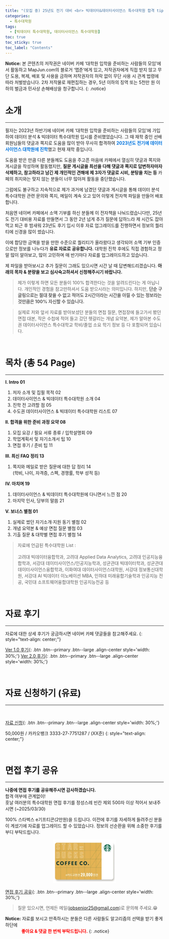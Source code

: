```yaml
---
title: "(모집 중) 25년도 전기 대비 <br> 빅데이터&데이터사이언스 특수대학원 합격 tip"
categories:
  - 특수대학원
tags:
  - [빅데이터 특수대학원, 데이터사이언스 특수대학원]
toc: true
toc_sticky: true
toc_label: "Contents"
---
```

**Notice:** 본 콘텐츠의 저작권은 네이버 카페 ‘대학원 입학을 준비하는 사람들의 모임’에서 활동하고 MapJun.com의 블로거 ‘맵준’에게 있고, 저작권자에게 직접 받지 않고 무단 도용, 복제, 배포 및 사용을 금하며 저작권자의 허락 없이 무단 사용 시 관계 법령에 따라 처벌받습니다. 2차 저작물로 재편집하는 경우, 5년 이하의 징역 또는 5천만 원 이하의 벌금과 민사상 손해배상을 청구합니다.
{: .notice}

# 소개
------------------
필자는 2023년 하반기에 네이버 카페 ‘대학원 입학을 준비하는 사람들의 모임’에 가입하여 데이터 분석 & 빅데이터 특수대학원 입시를 준비했었습니다.
그 때 재학 중인 선배 회원님들의 댓글과 쪽지로 도움을 많이 받아 무사히 합격하여 <span style="color:#0174DF"><b>2023년도 전기에 데이터사이언스 대학원에 진학</b></span>했고 현재 재학 중입니다.

도움을 받은 만큼 다른 분들께도 도움을 주고픈 마음에 카페에서 열심히 댓글과 쪽지와 게시글을 작성하며 활동했지만, **질문 게시글을 최선을 다해 댓글과 쪽지로 답변하자마자 삭제하고, 참고하라고 남긴 제 개인적인 견해에 제 3자가 댓글로 시비, 분탕을 치는 등**
카페의 취지와는 맞지 않는 분들이 너무 많아져 활동을 중단했습니다. 

그럼에도 불구하고 지속적으로 제가 과거에 남겼던 댓글과 게시글을 통해 데이터 분석 특수대학원 관련 문의와 쪽지, 메일이 계속 오고 있어 이렇게 전자책 파일을 만들어 배포합니다.

처음엔 네이버 카페에서 소액 기부를 하신 분들께 이 전자책을 나눠드렸습니다만, 25년도 전기 대비용 자료를 만들면서 그 동안 2년 넘게 추가 질문에 답하느라 제 시간도 잡아먹고 퇴근 후 밤새워 23년도 후기 입시 이후 자료 업그레이드를 진행하면서 정보의 퀄리티에 신경을 많이 썼습니다.

이에 합당한 금액을 받을 만한 수준으로 퀄리티가 올라왔다고 생각되어 소액 기부 인증으로만 정보를 나누다가 **유료 자료로 공유합니다.** 대학원 진학 후에도 직접 경험하고 정말 많이 알아보고, 많이 고민하며 매 반기마다 자료를 업그레이드하고 있습니다.

제 파일을 받아보시고 추가 질문이 그래도 있으시면 시간 날 때
답변해드리겠습니다. **아래의 목차 & 분량을 보고 심사숙고하셔서 신청해주시기 바랍니다.**

>제가 이렇게 하면 모든 분들이 100% 합격한다는 것을 알려드린다는 게 아닙니다. 개인적인 경험을 참고만하셔서 도움 받으시라는 의미입니다. 하지만, **단순 구글링으로는 절대 찾을 수 없고 적어도 2시간이라는 시간을 아낄 수 있는 정보라는 것만큼은 100% 자신할 수 있습니다.**

>실제로 저와 앞서 자료를 받아보셨던 분들의 면접 질문, 면접장에 들고가서 봤던 면접 대본, 작은 수첩에 적어 들고 갔던 헷갈리는 개념 요약본, 제가 알아본 수도권 데이터사이언스 특수대학교 학비/졸업 소요 학기 정보 등 다 포함되어 있습니다.

<br>

# 목차 (총 54 Page)
------------------
**Ⅰ. Intro 	01**
  1. 저자 소개 및 집필 목적 	02
  2. 데이터사이언스 & 빅데이터 특수대학원 소개 	04
  3. 진학 전 고려할 점 	05
  4. 수도권 데이터사이언스 & 빅데이터 특수대학원 리스트 	07

**Ⅱ. 합격을 위한 준비 과정 요약 	08**
  1. 모집 요강 / 필요 서류 종류 / 입학설명회 	09
  2. 학업계획서 및 자기소개서 팁 	10
  3. 면접 후기 / 준비 팁 	11

**Ⅲ. 최신 FAQ 정리 	13** <br>
  1. 쪽지와 메일로 받은 질문에 대한 답 정리 	14 <br>
     (학비, 나이, 자격증, 스펙, 경쟁률, 학부 성적 등)

**Ⅳ. 마치며 	19**
  1. 데이터사이언스 & 빅데이터 특수대학원에 다니면서 느낀 점 	20
  2. 마지막 인사, 당부의 말씀 	21

**Ⅴ. 보너스 	별첨 01**
  1. 실제로 썼던 자기소개·지원 동기 	별첨 02
  2. 개념 요약본 & 예상 면접 질문 	별첨 03
  3. 기출 질문 & 대학별 면접 후기 	별첨 14

>자료에 언급된 특수대학원 List : <br><br> 고려대 빅데이터융합학과, 고려대 Applied Data Analytics, 고려대 인공지능융합학과, 서강대 데이터사이언스/인공지능학과, 성균관대 빅데이터학과, 성균관대 데이터사이언스융합학과, 이화여대 데이터사이언스대학원, 서강대 정보통신대학원, 서강대 AI 빅데이터 이노베이션 MBA, 인하대 미래융합기술학과 인공지능 전공, 국민대 소프트웨어융합대학원 인공지능전공 등

<br>

# 자료 후기
------------------
자료에 대한 상세 후기가 궁금하시면 네이버 카페 댓글들을 참고해주세요.
{: style="text-align: center;"}

[Ver 1.0 후기](https://cafe.naver.com/daehakwon?iframe_url_utf8=%2FArticleRead.nhn%253Fclubid%3D15256874%2526articleid%3D116658){: .btn .btn--primary .btn--large .align-center style='width: 30%;'}
[Ver 2.0 후기](https://cafe.naver.com/daehakwon?iframe_url_utf8=%2FArticleRead.nhn%253Fclubid%3D15256874%2526articleid%3D127904){: .btn .btn--primary .btn--large .align-center style='width: 30%;'}

<br>

# 자료 신청하기 (유료) 
------------------

<br>

[자료 신청](https://moaform.com/q/MosOag){: .btn .btn--primary .btn--large .align-center style='width: 30%;'}

50,000원 / 카카오뱅크 3333-27-7751287 / (XX준)
{: style="text-align: center;"}

<br>

# 면접 후기 공유
------------------

**나중에 면접 후기를 공유해주시면 감사하겠습니다.**
<br>
합격 여부에 관계없이! <br>
훗날 여러분의 특수대학원 면접 후기를 정성스레 빈칸 제외 500자 이상 적어서 보내주시면
(~2025/03/30)

100% 스타벅스 e기프티콘(2만원)을 드립니다.
이전에 후기를 자세하게 들려주신 분들이 계셨기에 자료를 업그레이드 할 수 있었습니다. 정보의 선순환을 위해 소중한 후기를 부디 부탁드립니다.
<br>

<center><img src="/assets/images/gift2.png" width="200"></center>

[면접 후기 공유](https://moaform.com/q/DD2TEX){: .btn .btn--primary .btn--large .align-center style='width: 30%;'}

>질문 있으시면, 언제든 메일(jobsenior25@gmail.com)로 문의해 주세요.😁

**Notice:** 자료를 보시고 만족하시는 분들은 다른 사람들도 알고리즘의 선택을 받기 좋게 하단에
<br> &nbsp;&nbsp;&nbsp;&nbsp;&nbsp;&nbsp;&nbsp;&nbsp;&nbsp;&nbsp;&nbsp;&nbsp;
<span style="color:red"><b>좋아요 & 댓글 한 번씩 부탁드립니다.</b></span>
{: .notice}
